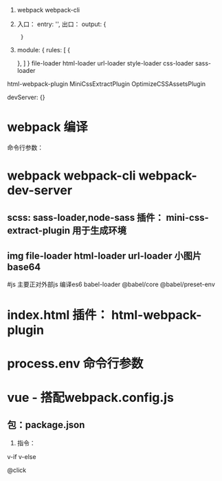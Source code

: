 





1. webpack  webpack-cli

2. 入口： entry: '',
   出口： output: {

        }
3. module: {
  rules: [
    {

    },
  ]
}
file-loader
html-loader
url-loader
style-loader  css-loader sass-loader

html-webpack-plugin
MiniCssExtractPlugin
OptimizeCSSAssetsPlugin

devServer: {}





















# webpack 编译 

  命令行参数：
  # webpack  webpack-cli webpack-dev-server
  ## scss: sass-loader,node-sass  插件： mini-css-extract-plugin 用于生成环境
  ## img  file-loader html-loader   url-loader 小图片 base64
  #js  主要正对外部js 编译es6 babel-loader @babel/core   @babel/preset-env
  # index.html 插件： html-webpack-plugin

















# process.env 命令行参数

# vue - 搭配webpack.config.js

## 包：package.json





1. 指令：

v-if
v-else


@click